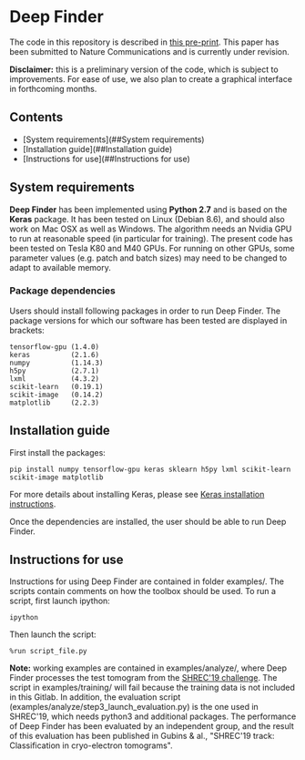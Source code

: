 # Deep Finder

The code in this repository is described in [this pre-print](https://hal.inria.fr/hal-01966819/document). This paper has been submitted to Nature Communications and is currently under revision.

__Disclaimer:__ this is a preliminary version of the code, which is subject to improvements. For ease of use, we also plan to create a graphical interface in forthcoming months.

## Contents
- [System requirements](##System requirements)
- [Installation guide](##Installation guide)
- [Instructions for use](##Instructions for use)

## System requirements
__Deep Finder__ has been implemented using __Python 2.7__ and is based on the __Keras__ package. It has been tested on Linux (Debian 8.6), and should also work on Mac OSX as well as Windows.
The algorithm needs an Nvidia GPU to run at reasonable speed (in particular for training). The present code has been tested on Tesla K80 and M40 GPUs. For running on other GPUs, some parameter values (e.g. patch and batch sizes) may need to be changed to adapt to available memory.

### Package dependencies
Users should install following packages in order to run Deep Finder. The package versions for which our software has been tested are displayed in brackets:
```
tensorflow-gpu (1.4.0)
keras          (2.1.6)
numpy          (1.14.3)
h5py           (2.7.1)
lxml           (4.3.2)
scikit-learn   (0.19.1)     
scikit-image   (0.14.2)  
matplotlib     (2.2.3)
```

## Installation guide
First install the packages:
```
pip install numpy tensorflow-gpu keras sklearn h5py lxml scikit-learn scikit-image matplotlib
```
For more details about installing Keras, please see [Keras installation instructions](https://keras.io/#installation).

Once the dependencies are installed, the user should be able to run Deep Finder.

## Instructions for use
Instructions for using Deep Finder are contained in folder examples/. The scripts contain comments on how the toolbox should be used. To run a script, first launch ipython:
```
ipython 
```
Then launch the script:
```
%run script_file.py
```

__Note:__ working examples are contained in examples/analyze/, where Deep Finder processes the test tomogram from the [SHREC'19 challenge](http://www2.projects.science.uu.nl/shrec/cryo-et/). The script in examples/training/ will fail because the training data is not included in this Gitlab. In addition, the evaluation script (examples/analyze/step3_launch_evaluation.py) is the one used in SHREC'19, which needs python3 and additional packages. The performance of Deep Finder has been evaluated by an independent group, and the result of this evaluation has been published in Gubins & al., "SHREC'19 track: Classification in cryo-electron tomograms".
